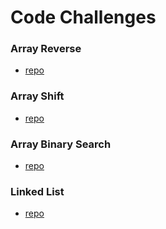 
# Code Challenges

### Array Reverse
* [repo](https://github.com/shiratap/data-structures-and-algorithms/tree/master/code-challenges/401/arrayReverse)

### Array Shift
* [repo](https://github.com/shiratap/data-structures-and-algorithms/tree/master/code-challenges/401/arrayShift)

### Array Binary Search
* [repo](https://github.com/shiratap/data-structures-and-algorithms/tree/master/code-challenges/401/binarySearch)

### Linked List
* [repo](https://github.com/shiratap/data-structures-and-algorithms/tree/master/code-challenges/401/linkedList)